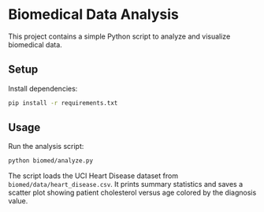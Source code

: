 # Biomedical Data Analysis

This project contains a simple Python script to analyze and visualize biomedical data.

## Setup

Install dependencies:

```bash
pip install -r requirements.txt
```

## Usage

Run the analysis script:

```bash
python biomed/analyze.py
```

The script loads the UCI Heart Disease dataset from `biomed/data/heart_disease.csv`.
It prints summary statistics and saves a scatter plot showing patient cholesterol
versus age colored by the diagnosis value.
